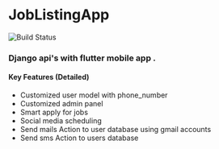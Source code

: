 # JobListingApp

![Build Status](https://api.travis-ci.org/vrushangdev/JobListingApp.svg?branch=master)

###  Django api's with flutter mobile app .

#### Key Features (Detailed)
*   Customized user model with phone_number
*   Customized admin panel
*   Smart apply for jobs
*   Social media scheduling
*   Send mails Action to user database using gmail accounts
*   Send sms Action to users database

